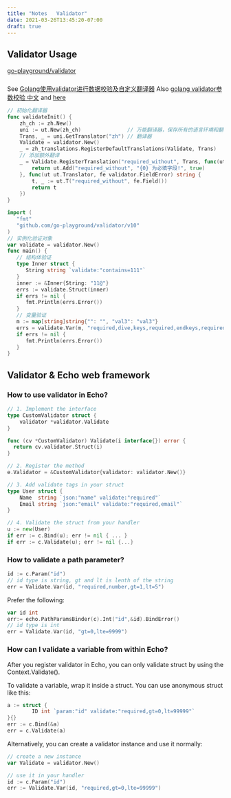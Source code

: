```yaml
---
title: "Notes   Validator"
date: 2021-03-26T13:45:20-07:00
draft: true
---
```


## Validator Usage
[go-playground/validator](https://github.com/go-playground/validator) 

### 
See [Golang使用validator进行数据校验及自定义翻译器](https://wangyangyangisme.github.io/2020/10/20/golang-Golang%E4%BD%BF%E7%94%A8validator%E8%BF%9B%E8%A1%8C%E6%95%B0%E6%8D%AE%E6%A0%A1%E9%AA%8C%E5%8F%8A%E8%87%AA%E5%AE%9A%E4%B9%89%E7%BF%BB%E8%AF%91%E5%99%A8/)
Also [golang validator参数校验 中文](https://studygolang.com/articles/27728)
and [here](https://www.liwenzhou.com/posts/Go/validator_usages/)
```go
// 初始化翻译器
func validateInit() {
	zh_ch := zh.New()
	uni := ut.New(zh_ch)               // 万能翻译器，保存所有的语言环境和翻译数据
	Trans, _ = uni.GetTranslator("zh") // 翻译器
	Validate = validator.New()
	_ = zh_translations.RegisterDefaultTranslations(Validate, Trans)
	// 添加额外翻译
	_ = Validate.RegisterTranslation("required_without", Trans, func(ut ut.Translator) error {
		return ut.Add("required_without", "{0} 为必填字段!", true)
	}, func(ut ut.Translator, fe validator.FieldError) string {
		t, _ := ut.T("required_without", fe.Field())
		return t
	})
}
```
```go
import (
   "fmt"
   "github.com/go-playground/validator/v10"
)
// 实例化验证对象
var validate = validator.New()
func main() {
   // 结构体验证
   type Inner struct {
      String string `validate:"contains=111"`
   }
   inner := &Inner{String: "11@"}
   errs := validate.Struct(inner)
   if errs != nil {
      fmt.Println(errs.Error())
   }
   // 变量验证
   m := map[string]string{"": "", "val3": "val3"}
   errs = validate.Var(m, "required,dive,keys,required,endkeys,required")
   if errs != nil {
      fmt.Println(errs.Error())
   }
}
```

## Validator & Echo web framework
### How to use validator in Echo?

```go
// 1. Implement the interface
type CustomValidator struct {
    validator *validator.Validate
}

func (cv *CustomValidator) Validate(i interface{}) error {
  return cv.validator.Struct(i)
}

// 2. Register the method
e.Validator = &CustomValidator{validator: validator.New()}

// 3. Add validate tags in your struct
type User struct {
    Name  string `json:"name" validate:"required"`
    Email string `json:"email" validate:"required,email"`
}

// 4. Validate the struct from your handler
u := new(User)
if err := c.Bind(u); err != nil { ... }
if err := c.Validate(u); err != nil {...}
```

### How to validate a path parameter?
```go
id := c.Param("id")
// id type is string, gt and lt is lenth of the string
err = Validate.Var(id, "required,number,gt=1,lt=5") 
```
Prefer the following:
```go
var id int
err:= echo.PathParamsBinder(c).Int("id",&id).BindError()
// id type is int
err = Validate.Var(id, "gt=0,lte=9999")
```

### How can I validate a variable from within Echo?
After you register validator in Echo, you can only validate struct by using the Context.Validate().

To validate a variable, wrap it inside a struct. You can use anonymous struct like this:
```go
a := struct {
		ID int `param:"id" validate:"required,gt=0,lt=99999"`
}{}
err := c.Bind(&a)
err = c.Validate(a)
```
Alternatively, you can create a validator instance and use it normally:
```go
// create a new instance
var Validate = validator.New()

// use it in your handler
id := c.Param("id")
err := Validate.Var(id, "required,gt=0,lte=99999")
```

